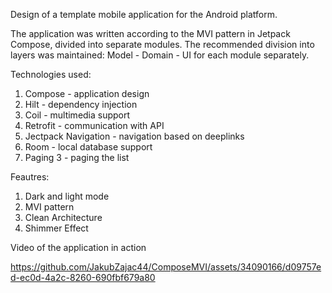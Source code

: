 Design of a template mobile application for the Android platform.

The application was written according to the MVI pattern in Jetpack Compose, divided into separate modules. 
The recommended division into layers was maintained: Model - Domain - UI for each module separately.

Technologies used:
1. Compose - application design
2. Hilt - dependency injection
3. Coil - multimedia support
4. Retrofit - communication with API
5. Jectpack Navigation - navigation based on deeplinks
6. Room - local database support
7. Paging 3 - paging the list

Feautres:
1. Dark and light mode
2. MVI pattern
3. Clean Architecture
4. Shimmer Effect
   
Video of the application in action

https://github.com/JakubZajac44/ComposeMVI/assets/34090166/d09757ed-ec0d-4a2c-8260-690fbf679a80


